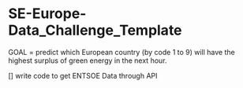 # SE-Europe-Data_Challenge_Template

GOAL = predict which European country (by code 1 to 9) will have the highest surplus of green energy in the next hour.

[] write code to get ENTSOE Data through API
